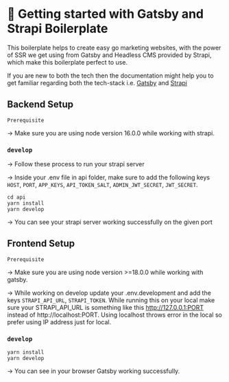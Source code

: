 # 🚀 Getting started with Gatsby and Strapi Boilerplate

This boilerplate helps to create easy go marketing websites, with the power of SSR we get using from Gatsby and Headless CMS provided by Strapi, which make this boilerplate perfect to use.

If you are new to both the tech then the documentation might help you to get familiar regarding both the tech-stack i.e. [Gatsby](https://v4.gatsbyjs.com/docs/) and [Strapi](https://docs.strapi.io/developer-docs/latest/getting-started/quick-start.html)

## Backend Setup

`Prerequisite`

->  Make sure you are using node version 16.0.0 while working with strapi.

### `develop`

-> Follow these process to run your strapi server

-> Inside your .env file in api folder, make sure to add the following keys `HOST`, `PORT`, `APP_KEYS`, `API_TOKEN_SALT`, `ADMIN_JWT_SECRET`, `JWT_SECRET`. 

```
cd api
yarn install
yarn develop

```
-> You can see your strapi server working successfully on the given port

## Frontend Setup

`Prerequisite`

-> Make sure you are using node version >=18.0.0 while working with gatsby.

-> While working on develop update your .env.development and add the keys `STRAPI_API_URL`, `STRAPI_TOKEN`. While running this on your local make sure your STRAPI_API_URL is something like this http://127.0.0.1:PORT instead of http://localhost:PORT. Using localhost throws error in the local so prefer using IP address just for local.

### `develop`

```
yarn install
yarn develop

```
-> You can see in your browser Gatsby working successfully.
